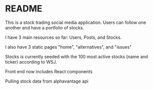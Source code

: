 # README

This is a stock trading social media application. Users can follow one another and have a portfolio of stocks.

I have 3 main resources so far: Users, Posts, and Stocks.

I also have 3 static pages "home", "alternatives", and "issues"

Stocks is currently seeded with the 100 most active stocks (name and ticker) according to WSJ.

Front end now includes React components

Pulling stock data from alphavantage api


